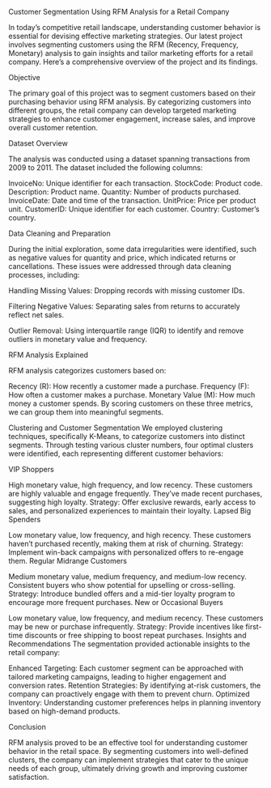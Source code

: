 Customer Segmentation Using RFM Analysis for a Retail Company

In today’s competitive retail landscape, understanding customer behavior is essential for devising effective marketing strategies. Our latest project involves segmenting customers using the RFM (Recency, Frequency, Monetary) analysis to gain insights and tailor marketing efforts for a retail company. Here’s a comprehensive overview of the project and its findings.

Objective

The primary goal of this project was to segment customers based on their purchasing behavior using RFM analysis. By categorizing customers into different groups, the retail company can develop targeted marketing strategies to enhance customer engagement, increase sales, and improve overall customer retention.

Dataset Overview

The analysis was conducted using a dataset spanning transactions from 2009 to 2011. The dataset included the following columns:

InvoiceNo: Unique identifier for each transaction.
StockCode: Product code.
Description: Product name.
Quantity: Number of products purchased.
InvoiceDate: Date and time of the transaction.
UnitPrice: Price per product unit.
CustomerID: Unique identifier for each customer.
Country: Customer’s country.

Data Cleaning and Preparation

During the initial exploration, some data irregularities were identified, such as negative values for quantity and price, which indicated returns or cancellations. These issues were addressed through data cleaning processes, including:

Handling Missing Values: Dropping records with missing customer IDs.

Filtering Negative Values: Separating sales from returns to accurately reflect net sales.

Outlier Removal: Using interquartile range (IQR) to identify and remove outliers in monetary value and frequency.

RFM Analysis Explained

RFM analysis categorizes customers based on:

Recency (R): How recently a customer made a purchase.
Frequency (F): How often a customer makes a purchase.
Monetary Value (M): How much money a customer spends.
By scoring customers on these three metrics, we can group them into meaningful segments.

Clustering and Customer Segmentation
We employed clustering techniques, specifically K-Means, to categorize customers into distinct segments. Through testing various cluster numbers, four optimal clusters were identified, each representing different customer behaviors:

VIP Shoppers

High monetary value, high frequency, and low recency.
These customers are highly valuable and engage frequently. They’ve made recent purchases, suggesting high loyalty.
Strategy: Offer exclusive rewards, early access to sales, and personalized experiences to maintain their loyalty.
Lapsed Big Spenders

Low monetary value, low frequency, and high recency.
These customers haven’t purchased recently, making them at risk of churning.
Strategy: Implement win-back campaigns with personalized offers to re-engage them.
Regular Midrange Customers

Medium monetary value, medium frequency, and medium-low recency.
Consistent buyers who show potential for upselling or cross-selling.
Strategy: Introduce bundled offers and a mid-tier loyalty program to encourage more frequent purchases.
New or Occasional Buyers

Low monetary value, low frequency, and medium recency.
These customers may be new or purchase infrequently.
Strategy: Provide incentives like first-time discounts or free shipping to boost repeat purchases.
Insights and Recommendations
The segmentation provided actionable insights to the retail company:

Enhanced Targeting: Each customer segment can be approached with tailored marketing campaigns, leading to higher engagement and conversion rates.
Retention Strategies: By identifying at-risk customers, the company can proactively engage with them to prevent churn.
Optimized Inventory: Understanding customer preferences helps in planning inventory based on high-demand products.

Conclusion

RFM analysis proved to be an effective tool for understanding customer behavior in the retail space. By segmenting customers into well-defined clusters, the company can implement strategies that cater to the unique needs of each group, ultimately driving growth and improving customer satisfaction.
